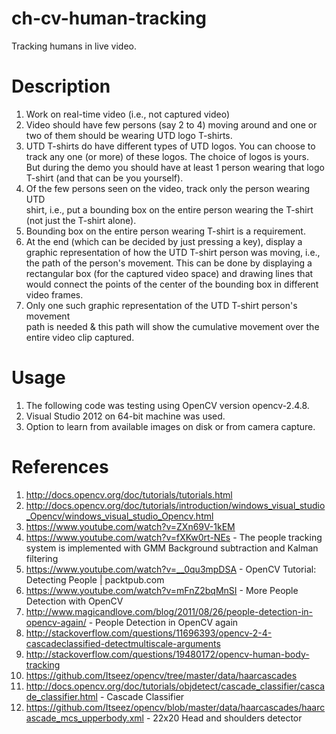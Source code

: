 # ch-cv-human-tracking
Tracking humans in live video.

Description
===========

1. Work on real-time video (i.e., not captured video)                               
2. Video should have few persons (say 2 to 4) moving around and one or              
     two of them should be wearing UTD logo T-shirts.                               
3. UTD T-shirts do have different types of UTD logos. You can choose to             
     track any one (or more) of these logos. The choice of logos is yours.       
     But during the demo you should have at least 1 person wearing that logo     
     T-shirt (and that can be you yourself).                                        
4. Of the few persons seen on the video, track only the person wearing UTD       
     shirt, i.e., put a bounding box on the entire person wearing the T-shirt    
     (not just the T-shirt alone).                                                  
5. Bounding box on the entire person wearing T-shirt is a requirement.              
6. At the end (which can be decided by just pressing a key), display a              
     graphic representation of how the UTD T-shirt person was moving, i.e.,      
     the path of the person's movement. This can be done by displaying a      
     rectangular box (for the captured video space) and drawing lines that       
     would connect the points of the center of the bounding box in different     
     video frames.                                                               
7. Only one such graphic representation of the UTD T-shirt person's movement  
     path is needed & this path will show the cumulative movement over the    
     entire video clip captured.                                                    
                                                                                 
Usage
=====

 1. The following code was testing using OpenCV version opencv-2.4.8.               
 2. Visual Studio 2012 on 64-bit machine was used.                                  
 3. Option to learn from available images on disk or from camera capture.           
                                                                                 
References
==========

1. http://docs.opencv.org/doc/tutorials/tutorials.html                              
2. http://docs.opencv.org/doc/tutorials/introduction/windows_visual_studio_Opencv/windows_visual_studio_Opencv.html
3. https://www.youtube.com/watch?v=ZXn69V-1kEM                                      
4. https://www.youtube.com/watch?v=fXKw0rt-NEs - The people tracking system is implemented with GMM Background subtraction and Kalman filtering
5. https://www.youtube.com/watch?v=__0qu3mpDSA - OpenCV Tutorial: Detecting People | packtpub.com
6. https://www.youtube.com/watch?v=mFnZ2bqMnSI - More People Detection with OpenCV
7. http://www.magicandlove.com/blog/2011/08/26/people-detection-in-opencv-again/ - People Detection in OpenCV again
8. http://stackoverflow.com/questions/11696393/opencv-2-4-cascadeclassified-detectmultiscale-arguments
9. http://stackoverflow.com/questions/19480172/opencv-human-body-tracking           
10. https://github.com/Itseez/opencv/tree/master/data/haarcascades                  
11. http://docs.opencv.org/doc/tutorials/objdetect/cascade_classifier/cascade_classifier.html - Cascade Classifier
12. https://github.com/Itseez/opencv/blob/master/data/haarcascades/haarcascade_mcs_upperbody.xml - 22x20 Head and shoulders detector
